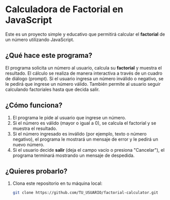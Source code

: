 # Calculadora de Factorial en JavaScript

Este es un proyecto simple y educativo que permitirá calcular el **factorial** de un número utilizando JavaScript.

## ¿Qué hace este programa?

El programa solicita un número al usuario, calcula su **factorial** y muestra el resultado. El cálculo se realiza de manera interactiva a través de un cuadro de diálogo (prompt). Si el usuario ingresa un número inválido o negativo, se le pedirá que ingrese un número válido. También permite al usuario seguir calculando factoriales hasta que decida salir.

## ¿Cómo funciona?

1. El programa le pide al usuario que ingrese un número.
2. Si el número es válido (mayor o igual a 0), se calcula el factorial y se muestra el resultado.
3. Si el número ingresado es inválido (por ejemplo, texto o número negativo), el programa le mostrará un mensaje de error y le pedirá un nuevo número.
4. Si el usuario decide **salir** (deja el campo vacío o presiona "Cancelar"), el programa terminará mostrando un mensaje de despedida.

## ¿Quieres probarlo?

1. Clona este repositorio en tu máquina local:
   ```bash
   git clone https://github.com/TU_USUARIO/factorial-calculator.git
